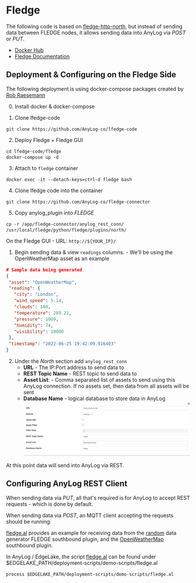 # Fledge

The following code is based on [fledge-http-north](https://github.com/fledge-iot/fledge-north-http), but instead of 
sending data between FLEDGE nodes, it allows sending data into AnyLog via _POST_ or _PUT_. 

* [Docker Hub](https://hub.docker.com/r/robraesemann/fledge)
* [Fledge Documentation](https://fledge-iot.readthedocs.io/en/latest/quick_start/index.html)

## Deployment & Configuring on the Fledge Side
The following deployment is using docker-compose packages created by [Rob Raesemann](https://hub.docker.com/u/robraesemann)

0. Install docker & docker-compose 

1. Clone lfedge-code
```shell
git clone https://github.com/AnyLog-co/lfedge-code 
```

2. Deploy Fledge + Fledge GUI
```shell
cd lfedge-code/fledge 
docker-compose up -d 
```

3. Attach to `fledge` container
```shell
docker exec -it --detach-keys=ctrl-d fledge bash
```

4. Clone lfedge code into the container  
```shell
git clone https://github.com/AnyLog-co/fledge-connector 
```

5. Copy anylog_plugin into _FLEDGE_
```shell
cp -r /app/fledge-connector/anylog_rest_conn/ /usr/local/fledge/python/fledge/plugins/north/
```

On the Fledge GUI - URL: `http://${YOUR_IP}/`


1. Begin sending data & view `readings` columns. - We'll be using the OpenWeatherMap asset as an example
```json
# Sample data being generated
{
 "asset": "OpenWeatherMap",
 "reading": {
   "city": "London",
   "wind_speed": 5.14,
   "clouds": 100,
   "temperature": 289.21,
   "pressure": 1009,
   "humidity": 74,
   "visibility": 10000
 },
 "timestamp": "2022-06-25 19:42:09.916403"
}
```

2. Under the _North_ section add `anylog_rest_conn` 
   * **URL** - The IP:Port address to send data to
   * **REST Topic Name** - REST topic to send data to
   * **Asset List**: - Comma separated list of assets to send using this AnyLog connection. If no assets set, then data 
   from all assets will be sent
   * **Database Name** - logical database to store data in AnyLog
![North Plugin Configs](imgs/north_plugin.png)

At this point data will send into AnyLog via REST. 


## Configuring AnyLog REST Client
When sending data via _PUT_, all that's required is for AnyLog to accept REST requests - which is done by default. 

When sending data via _POST_, an MQTT client accepting the requests should be running. 

[fledge.al](fledge.al) provides an example for receiving data from the [random](https://github.com/fledge-iot/fledge-south-random) 
data generator FLEDGE southbound plugin, and the [OpenWeatherMap](https://github.com/fledge-iot/fledge-south-openweathermap) 
southbound plugin.

In AnyLog / EdgeLake, the script [fledge.al](fledge.al) can be found under $EDGELAKE_PATH/deployment-scripts/demo-scripts/fledge.al
```anylog
process $EDGELAKE_PATH/deployment-scripts/demo-scripts/fledge.al
```
